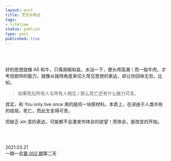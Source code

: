```yaml
--- 
layout: post
title: 烹饪与表达
tags: 
- lifetime
status: publish
type: post
published: true
---
```



<br>
<br>
           
           
好的思想就像 A5 和牛，只需胡椒和盐，水浴一下，便头颅高潮！而一般牛肉，才考验厨师的能力，就像从独特角度来切入常见思想的表达，却让你回味无穷。比如，

> 如果死后所有人与所有人相见 / 那么死亡还有什么魅力可言。

其实，和 You only live once 用的是同一块原材料。本质上，在讲由于人类共有的结局，死亡，而此生变得可贵。

但缺乏 xin 意的表达，可能都不会激发你体会的欲望！而体会，是改变的开始。

<br>
<br>

2021.03.21 <br>
一期一会[第 002 期](https://i.imgur.com/77APfri.png)第二天 <br>





